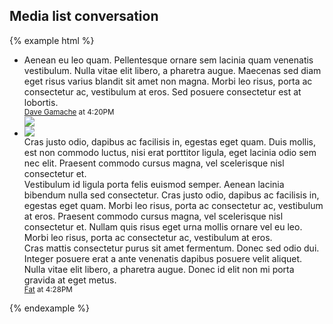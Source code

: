 ## Media list conversation

{% example html %}
<ul class="media-list media-list-conversation c-w-md">
  <li class="media media-current-user m-b-md">
    <div class="media-body">
      <div class="media-body-text">
        Aenean eu leo quam. Pellentesque ornare sem lacinia quam venenatis vestibulum. Nulla vitae elit libero, a pharetra augue. Maecenas sed diam eget risus varius blandit sit amet non magna. Morbi leo risus, porta ac consectetur ac, vestibulum at eros. Sed posuere consectetur est at lobortis.
      </div>
      <div class="media-footer">
        <small class="text-muted">
          <a href="#">Dave Gamache</a> at 4:20PM
        </small>
      </div>
    </div>
    <a class="media-right" href="#">
      <img class="img-circle media-object" src="{{ relative }}assets/img/avatar-dhg.png">
    </a>
  </li>
  <li class="media m-b-md">
    <a class="media-left" href="#">
      <img class="img-circle media-object" src="{{ relative }}assets/img/avatar-fat.jpg">
    </a>
    <div class="media-body">
      <div class="media-body-text">
       Cras justo odio, dapibus ac facilisis in, egestas eget quam. Duis mollis, est non commodo luctus, nisi erat porttitor ligula, eget lacinia odio sem nec elit. Praesent commodo cursus magna, vel scelerisque nisl consectetur et.
      </div>
      <div class="media-body-text">
       Vestibulum id ligula porta felis euismod semper. Aenean lacinia bibendum nulla sed consectetur. Cras justo odio, dapibus ac facilisis in, egestas eget quam. Morbi leo risus, porta ac consectetur ac, vestibulum at eros. Praesent commodo cursus magna, vel scelerisque nisl consectetur et. Nullam quis risus eget urna mollis ornare vel eu leo. Morbi leo risus, porta ac consectetur ac, vestibulum at eros.
      </div>
      <div class="media-body-text">
       Cras mattis consectetur purus sit amet fermentum. Donec sed odio dui. Integer posuere erat a ante venenatis dapibus posuere velit aliquet. Nulla vitae elit libero, a pharetra augue. Donec id elit non mi porta gravida at eget metus.
      </div>
      <div class="media-footer">
        <small class="text-muted">
          <a href="#">Fat</a> at 4:28PM
        </small>
      </div>
    </div>
  </li>
</ul>
{% endexample %}
